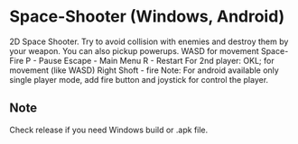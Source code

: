 # Space-Shooter (Windows, Android)

2D Space Shooter. Try to avoid collision with enemies and destroy them by your weapon. You can also pickup powerups. WASD for movement Space- Fire P - Pause Escape - Main Menu R - Restart For 2nd player: OKL; for movement (like WASD) Right Shoft - fire Note: For android available only single player mode, add fire button and joystick for control the player.

## Note
Check release if you need Windows build or .apk file.
